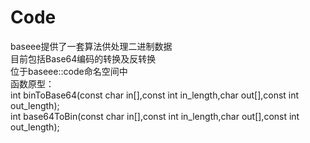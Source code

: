# Code
baseee提供了一套算法供处理二进制数据  
目前包括Base64编码的转换及反转换  
位于baseee::code命名空间中  
函数原型：  
int binToBase64(const char in[],const int in_length,char out[],const int out_length);  
        int base64ToBin(const char in[],const int in_length,char out[],const int out_length);  